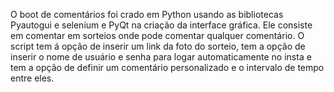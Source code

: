 O boot de comentários foi crado em Python usando as bibliotecas Pyautogui e selenium e PyQt na criação da interface gráfica. 
Ele consiste em comentar em sorteios onde pode comentar qualquer comentário. O script tem á opção de inserir um link da foto do sorteio,
tem a opção de inserir o nome de usuário e senha para logar automaticamente no insta e tem a opção de definir um comentário personalizado
e o intervalo de tempo entre eles.
